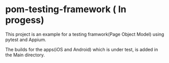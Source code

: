 # pom-testing-framework ( In progess)

This project is an example for a testing framwork(Page Object Model) using pytest and Appium.

The builds for the apps(iOS and Android) which is under test, is added in the Main directory.

